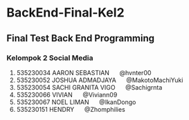 # BackEnd-Final-Kel2
## Final Test Back End Programming
### Kelompok 2  Social Media

1. 535230034   AARON SEBASTIAN       &nbsp;&nbsp;&nbsp;&nbsp; @hvnter00
2. 535230052   JOSHUA ADMADJAYA      &nbsp;&nbsp;&nbsp;&nbsp; @MakotoMachiYuki
3. 535230054   SACHI GRANITA VIGO    &nbsp;&nbsp;&nbsp;&nbsp; @Sachigrnta
4. 535230066   VIVIAN                &nbsp;&nbsp;&nbsp;&nbsp; @Viviann09
5. 535230067   NOEL LIMAN            &nbsp;&nbsp;&nbsp;&nbsp; @IkanDongo
6. 535230151   HENDRY                &nbsp;&nbsp;&nbsp;&nbsp; @Zhomphilies
